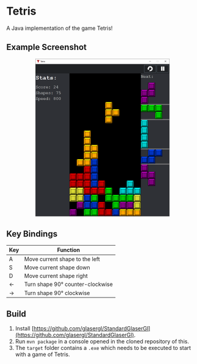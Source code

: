 # Tetris
A Java implementation of the game Tetris!

## Example Screenshot
<p align="center">
  <img src="Example_View.PNG" width="70%">
</p>

## Key Bindings
Key |  Function
---- | --------------------------------------------------------------------------------------
A  | Move current shape to the left
S  | Move current shape down
D  | Move current shape right
<- | Turn shape 90° counter-clockwise
-> | Turn shape 90° clockwise

## Build
1. Install [https://github.com/glasergl/StandardGlaserGl](https://github.com/glasergl/StandardGlaserGl).
2. Run `mvn package` in a console opened in the cloned repository of this.
3. The `target` folder contains a `.exe` which needs to be executed to start with a game of Tetris.
